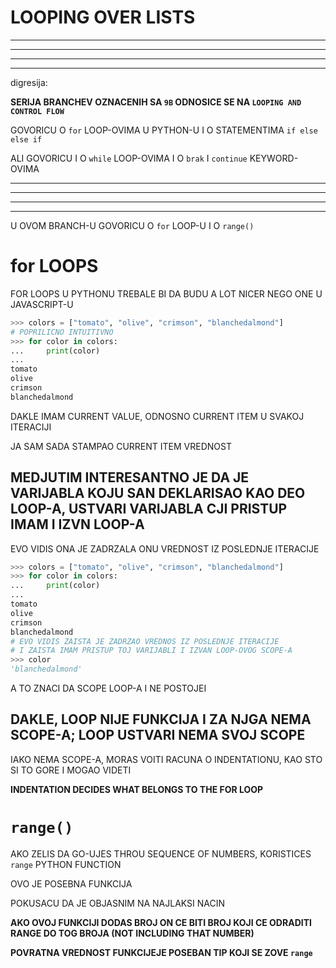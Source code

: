 # LOOPING OVER LISTS

***
***
***
***

digresija:

**SERIJA BRANCHEV OZNACENIH SA `9B` ODNOSICE SE NA `LOOPING AND CONTROL FLOW`**

GOVORICU O `for` LOOP-OVIMA U PYTHON-U I O STATEMENTIMA `if else` `else if`

ALI GOVORICU I O `while` LOOP-OVIMA I O `brak` I `continue` KEYWORD-OVIMA

***
***
***
***

U OVOM BRANCH-U GOVORICU O `for` LOOP-U I O `range()`

# for LOOPS

FOR LOOPS U PYTHONU TREBALE BI DA BUDU A LOT NICER NEGO ONE U JAVASCRIPT-U

```py
>>> colors = ["tomato", "olive", "crimson", "blanchedalmond"]
# POPRILICNO INTUITIVNO
>>> for color in colors:
...     print(color)
... 
tomato
olive
crimson
blanchedalmond
```

DAKLE IMAM CURRENT VALUE, ODNOSNO CURRENT ITEM U SVAKOJ ITERACIJI

JA SAM SADA STAMPAO CURRENT ITEM VREDNOST

## MEDJUTIM INTERESANTNO JE DA JE VARIJABLA KOJU SAN DEKLARISAO KAO DEO LOOP-A, USTVARI VARIJABLA CJI PRISTUP IMAM I IZVN LOOP-A

EVO VIDIS ONA JE ZADRZALA ONU VREDNOST IZ POSLEDNJE ITERACIJE

```py
>>> colors = ["tomato", "olive", "crimson", "blanchedalmond"]
>>> for color in colors:
...     print(color)
... 
tomato
olive
crimson
blanchedalmond
# EVO VIDIS ZAISTA JE ZADRZAO VREDNOS IZ POSLEDNJE ITERACIJE
# I ZAISTA IMAM PRISTUP TOJ VARIJABLI I IZVAN LOOP-OVOG SCOPE-A
>>> color
'blanchedalmond'
```

A TO ZNACI DA SCOPE LOOP-A I NE POSTOJEI

## DAKLE, LOOP NIJE FUNKCIJA I ZA NJGA NEMA SCOPE-A; LOOP USTVARI NEMA SVOJ SCOPE

IAKO NEMA SCOPE-A, MORAS VOITI RACUNA O INDENTATIONU, KAO STO SI TO GORE I MOGAO VIDETI

**INDENTATION DECIDES WHAT BELONGS TO THE FOR LOOP**

# `range()`

AKO ZELIS DA GO-UJES THROU SEQUENCE OF NUMBERS, KORISTICES `range` PYTHON FUNCTION

OVO JE POSEBNA FUNKCIJA

POKUSACU DA JE OBJASNIM NA NAJLAKSI NACIN

**AKO OVOJ FUNKCIJI DODAS BROJ ON CE BITI BROJ KOJI CE ODRADITI RANGE DO TOG BROJA (NOT INCLUDING THAT NUMBER)**

**POVRATNA VREDNOST FUNKCIJEJE POSEBAN TIP KOJI SE ZOVE `range`**

